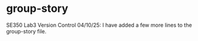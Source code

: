# group-story
SE350 Lab3 Version Control
04/10/25: I have added a few more lines to the group-story file.
